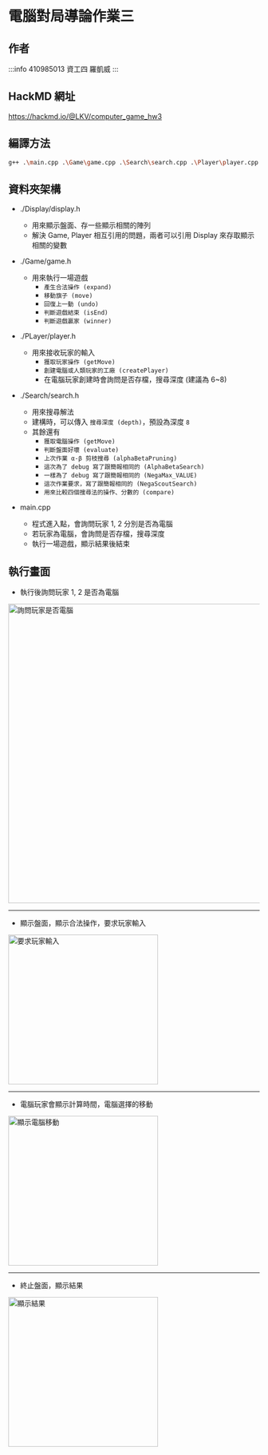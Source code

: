 # 電腦對局導論作業三

## 作者

:::info
410985013 資工四 羅凱威
:::

## HackMD 網址

<https://hackmd.io/@LKV/computer_game_hw3>

## 編譯方法

```bash
g++ .\main.cpp .\Game\game.cpp .\Search\search.cpp .\Player\player.cpp .\Display\display.cpp -o main
```

## 資料夾架構

- ./Display/display.h
  - 用來顯示盤面、存一些顯示相關的陣列
  - 解決 Game, Player 相互引用的問題，兩者可以引用 Display 來存取顯示相關的變數

- ./Game/game.h
  - 用來執行一場遊戲
    - `產生合法操作 (expand)`
    - `移動旗子 (move)`
    - `回復上一動 (undo)`
    - `判斷遊戲結束 (isEnd)`
    - `判斷遊戲贏家 (winner)`

- ./PLayer/player.h
  - 用來接收玩家的輸入
    - `獲取玩家操作 (getMove)`
    - `創建電腦或人類玩家的工廠 (createPlayer)`
    - 在電腦玩家創建時會詢問是否存檔，搜尋深度 (建議為 6~8)

- ./Search/search.h
  - 用來搜尋解法
  - 建構時，可以傳入 `搜尋深度 (depth)`，預設為深度 `8`
  - 其餘還有
    - `獲取電腦操作 (getMove)`
    - `判斷盤面好壞 (evaluate)`
    - `上次作業 α-β 剪枝搜尋 (alphaBetaPruning)`
    - `這次為了 debug 寫了跟簡報相同的 (AlphaBetaSearch)`
    - `一樣為了 debug 寫了跟簡報相同的 (NegaMax_VALUE)`
    - `這次作業要求，寫了跟簡報相同的 (NegaScoutSearch)`
    - `用來比較四個搜尋法的操作、分數的 (compare)`

- main.cpp
  - 程式進入點，會詢問玩家 1, 2 分別是否為電腦
  - 若玩家為電腦，會詢問是否存檔，搜尋深度
  - 執行一場遊戲，顯示結果後結束

## 執行畫面

- 執行後詢問玩家 1, 2 是否為電腦<br/>
<img src="https://hackmd.io/_uploads/Hy-1kmH70.png" alt="詢問玩家是否電腦" width=600>

---

- 顯示盤面，顯示合法操作，要求玩家輸入<br/>
<img src="https://hackmd.io/_uploads/rkGT9KJ-0.png" alt="要求玩家輸入" width=300>

---

- 電腦玩家會顯示計算時間，電腦選擇的移動<br/>
<img src="https://hackmd.io/_uploads/H1vA9YkWR.png" alt="顯示電腦移動" width=300>

---

- 終止盤面，顯示結果<br/>
<img src="https://hackmd.io/_uploads/BJzk2KJbR.png" alt="顯示結果" width=300>
